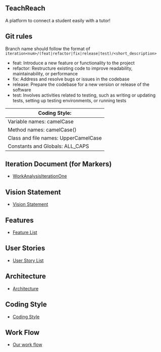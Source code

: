 ## TeachReach
A platform to connect a student easily with a tutor!

## Git rules

Branch name should follow the format of `iteration<num>/(feat|refactor|fix|release|test)/<short_description>`

- feat: Introduce a new feature or functionality to the project
- refactor: Restructure existing code to improve readability, maintainability, or performance
- fix: Address and resolve bugs or issues in the codebase
- release: Prepare the codebase for a new version or release of the software
- test: Involves activities related to testing, such as writing or updating tests, setting up testing environments, or running tests

| Coding Style: | 
| ------ | 
|   Variable names: camelCase      |        
|     Method names: camelCase()   |        
|Class and file names: UpperCamelCase|
|Constants and Globals: ALL_CAPS|


## Iteration Document (for Markers)
- [WorkAnalysisIterationOne](https://code.cs.umanitoba.ca/comp3350-winter2024/git-gud-a02-2/-/blob/Iteration1-release/docs/Iteration1Progress.md)

## Vision Statement
- [Vision Statement](https://code.cs.umanitoba.ca/comp3350-winter2024/git-gud-a02-2/-/blob/Iteration1-release/docs/README.md)

## Features
- [Feature List](https://code.cs.umanitoba.ca/comp3350-winter2024/git-gud-a02-2/-/issues/?label_name%5B%5D=Feature)

## User Stories
- [User Story List](https://code.cs.umanitoba.ca/comp3350-winter2024/git-gud-a02-2/-/issues/?label_name%5B%5D=User%20Story)

## Architecture
- [Architecture](https://code.cs.umanitoba.ca/comp3350-winter2024/git-gud-a02-2/-/blob/Iteration1-release/docs/Architecture.md)

## Coding Style
- [Coding Style](https://code.cs.umanitoba.ca/comp3350-winter2024/git-gud-a02-2/-/blob/Iteration1-release/docs/CodingStyle.md)

## Work Flow
- [Our work flow](https://code.cs.umanitoba.ca/comp3350-winter2024/git-gud-a02-2/-/blob/main/docs/Contributing.md)
